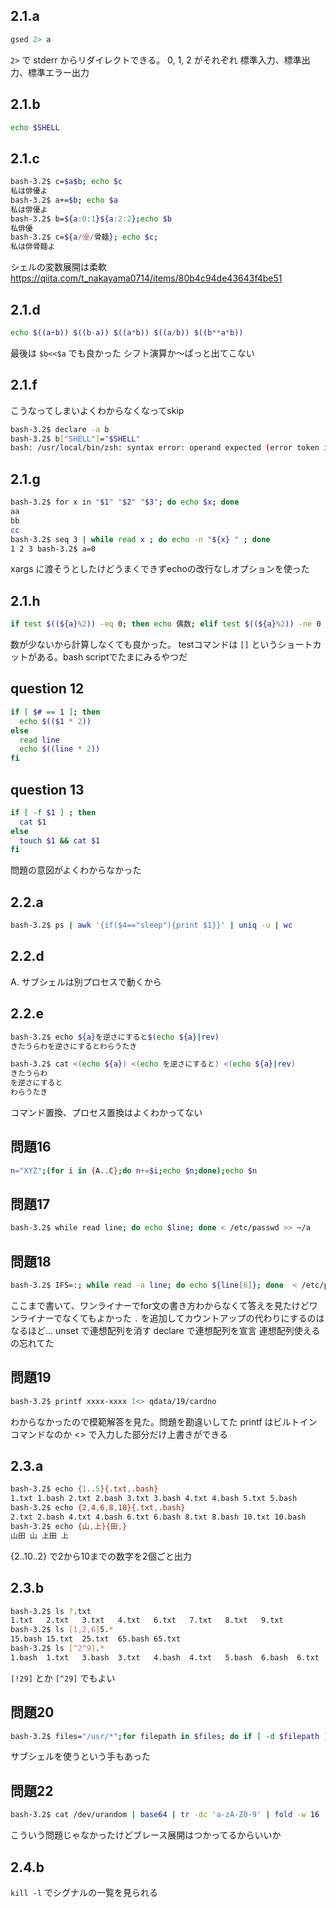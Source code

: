 ## 2.1.a

```bash
gsed 2> a
```

`2>` で stderr からリダイレクトできる。
0, 1, 2 がそれぞれ 標準入力、標準出力、標準エラー出力

## 2.1.b

```bash
echo $SHELL
```

## 2.1.c

```bash
bash-3.2$ c=$a$b; echo $c
私は俳優よ
bash-3.2$ a+=$b; echo $a
私は俳優よ
bash-3.2$ b=${a:0:1}${a:2:2};echo $b
私俳優
bash-3.2$ c=${a/優/骨麺}; echo $c;
私は俳骨麺よ
```

シェルの変数展開は柔軟
https://qiita.com/t_nakayama0714/items/80b4c94de43643f4be51

## 2.1.d

```bash
echo $((a+b)) $((b-a)) $((a*b)) $((a/b)) $((b**a*b))
```

最後は `$b<<$a` でも良かった
シフト演算か〜ぱっと出てこない

## 2.1.f

こうなってしまいよくわからなくなってskip

```bash
bash-3.2$ declare -a b
bash-3.2$ b["SHELL"]="$SHELL"
bash: /usr/local/bin/zsh: syntax error: operand expected (error token is "/usr/local/bin/zsh")
```

## 2.1.g

```bash
bash-3.2$ for x in "$1" "$2" "$3"; do echo $x; done
aa
bb
cc
bash-3.2$ seq 3 | while read x ; do echo -n "${x} " ; done
1 2 3 bash-3.2$ a=0
```

xargs に渡そうとしたけどうまくできずechoの改行なしオプションを使った

## 2.1.h

```bash
if test $((${a}%2)) -eq 0; then echo 偶数; elif test $((${a}%2)) -ne 0 ; then echo 奇数; else echo その他; fi
```

数が少ないから計算しなくても良かった。
testコマンドは `[]` というショートカットがある。bash scriptでたまにみるやつだ

## question 12

```bash
if [ $# == 1 ]; then
  echo $(($1 * 2))
else
  read line
  echo $((line * 2))
fi
```

## question 13

```bash
if [ -f $1 ] ; then
  cat $1
else
  touch $1 && cat $1
fi
```

問題の意図がよくわからなかった

## 2.2.a

```bash
bash-3.2$ ps | awk '{if($4=="sleep"){print $1}}' | uniq -u | wc
```

## 2.2.d

A. サブシェルは別プロセスで動くから

## 2.2.e


```bash
bash-3.2$ echo ${a}を逆さにすると$(echo ${a}|rev)
きたうらわを逆さにするとわらうたき

bash-3.2$ cat <(echo ${a}) <(echo を逆さにすると) <(echo ${a}|rev)
きたうらわ
を逆さにすると
わらうたき
```

コマンド置換、プロセス置換はよくわかってない

## 問題16

```bash
n="XYZ";(for i in {A..C};do n+=$i;echo $n;done);echo $n
```

## 問題17

```bash
bash-3.2$ while read line; do echo $line; done < /etc/passwd >> ~/a
```

## 問題18
```bash
bash-3.2$ IFS=:; while read -a line; do echo ${line[6]}; done  < /etc/passwd;
```

ここまで書いて、ワンライナーでfor文の書き方わからなくて答えを見たけどワンライナーでなくてもよかった
`.` を追加してカウントアップの代わりにするのはなるほど…
unset で連想配列を消す
declare で連想配列を宣言
連想配列使えるの忘れてた

## 問題19

```bash
bash-3.2$ printf xxxx-xxxx 1<> qdata/19/cardno
```

わからなかったので模範解答を見た。問題を勘違いしてた
printf はビルトインコマンドなのか
<> で入力した部分だけ上書きができる

## 2.3.a
```bash
bash-3.2$ echo {1..5}{.txt,.bash}
1.txt 1.bash 2.txt 2.bash 3.txt 3.bash 4.txt 4.bash 5.txt 5.bash
bash-3.2$ echo {2,4,6,8,10}{.txt,.bash}
2.txt 2.bash 4.txt 4.bash 6.txt 6.bash 8.txt 8.bash 10.txt 10.bash
bash-3.2$ echo {山,上}{田,}
山田 山 上田 上
```

{2..10..2} で2から10までの数字を2個ごと出力

## 2.3.b

```bash
bash-3.2$ ls ?.txt
1.txt   2.txt   3.txt   4.txt   6.txt   7.txt   8.txt   9.txt
bash-3.2$ ls [1,2,6]5.*
15.bash 15.txt  25.txt  65.bash 65.txt
bash-3.2$ ls [^2^9].*
1.bash  1.txt   3.bash  3.txt   4.bash  4.txt   5.bash  6.bash  6.txt   7.bash  7.txt   8.bash  8.txt
```

`[!29]` とか `[^29]` でもよい

## 問題20

```bash
bash-3.2$ files="/usr/*";for filepath in $files; do if [ -d $filepath ]; then echo ${filepath:5}; fi; done
```

サブシェルを使うという手もあった

## 問題22

```bash
bash-3.2$ cat /dev/urandom | base64 | tr -dc 'a-zA-Z0-9' | fold -w 16 | head -n 100 | xargs -n2 -I@ echo @.@.{co.jp,com}
```

こういう問題じゃなかったけどブレース展開はつかってるからいいか

## 2.4.b

`kill -l` でシグナルの一覧を見られる

